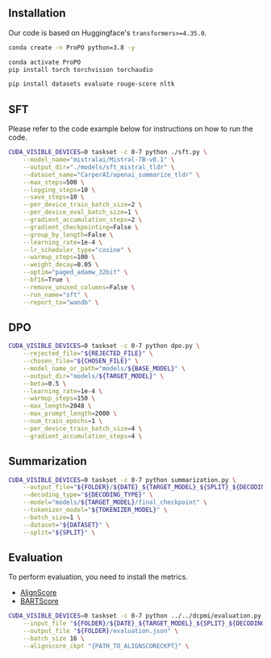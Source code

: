 ## Installation 
Our code is based on Huggingface's `transformers>=4.35.0`.

```bash
conda create -n ProPO python=3.8 -y

conda activate ProPO
pip install torch torchvision torchaudio

pip install datasets evaluate rouge-score nltk
```



## SFT
Please refer to the code example below for instructions on how to run the code.

```sh
CUDA_VISIBLE_DEVICES=0 taskset -c 0-7 python ./sft.py \
    --model_name="mistralai/Mistral-7B-v0.1" \
    --output_dir="./models/sft_mistral_tldr" \
    --dataset_name="CarperAI/openai_summarize_tldr" \
    --max_steps=500 \
    --logging_steps=10 \
    --save_steps=10 \
    --per_device_train_batch_size=2 \
    --per_device_eval_batch_size=1 \
    --gradient_accumulation_steps=2 \
    --gradient_checkpointing=False \
    --group_by_length=False \
    --learning_rate=1e-4 \
    --lr_scheduler_type="cosine" \
    --warmup_steps=100 \
    --weight_decay=0.05 \
    --optim="paged_adamw_32bit" \
    --bf16=True \
    --remove_unused_columns=False \
    --run_name="sft" \
    --report_to="wandb" \
```

## DPO
```sh
CUDA_VISIBLE_DEVICES=0 taskset -c 0-7 python dpo.py \
    --rejected_file="${REJECTED_FILE}" \
    --chosen_file="${CHOSEN_FILE}" \
    --model_name_or_path="models/${BASE_MODEL}" \
    --output_dir="models/${TARGET_MODEL}" \
    --beta=0.5 \
    --learning_rate=1e-4 \
    --warmup_steps=150 \
    --max_length=2048 \
    --max_prompt_length=2000 \
    --num_train_epochs=1 \
    --per_device_train_batch_size=4 \
    --gradient_accumulation_steps=4 \
```

## Summarization
```sh
CUDA_VISIBLE_DEVICES=0 taskset -c 0-7 python summarization.py \
    --output_file="${FOLDER}/${DATE}_${TARGET_MODEL}_${SPLIT}_${DECODING_TYPE}" \
    --decoding_type="${DECODING_TYPE}" \
    --model="models/${TARGET_MODEL}/final_checkpoint" \
    --tokenizer_model="${TOKENIZER_MODEL}" \
    --batch_size=1 \
    --dataset="${DATASET}" \
    --split="${SPLIT}" \
```

## Evaluation

To perform evaluation, you need to install the metrics.
- [AlignScore](https://github.com/yuh-zha/AlignScore)
- [BARTScore](https://github.com/neulab/BARTScore)


```bash
CUDA_VISIBLE_DEVICES=0 taskset -c 0-7 python ../../dcpmi/evaluation.py \
    --input_file "${FOLDER}/${DATE}_${TARGET_MODEL}_${SPLIT}_${DECODING_TYPE}.json" \
    --output_file "${FOLDER}/evaluation.json" \
    --batch_size 16 \
    --alignscore_ckpt "{PATH_TO_ALIGNSCORECKPT}" \
```

